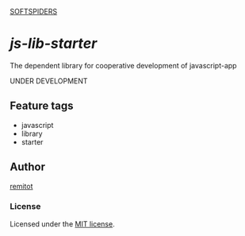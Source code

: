 [SOFTSPIDERS](https://github.com/softspiders/softspiders)

# *js-lib-starter*

The dependent library for cooperative development of javascript-app

UNDER DEVELOPMENT

## Feature tags

- javascript
- library
- starter

## Author

[remitot](https://github.com/remitot)

### License

Licensed under the [MIT license](./LICENSE).

